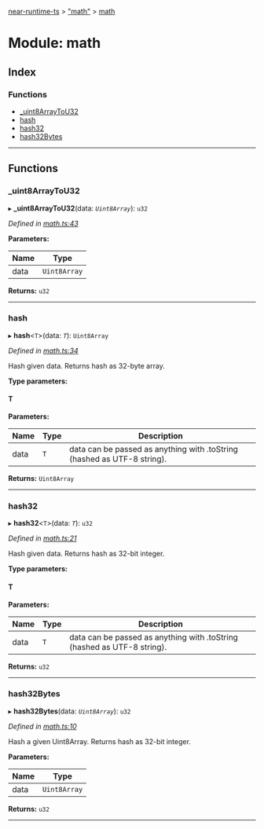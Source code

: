 [near-runtime-ts](../README.md) > ["math"](../modules/_math_.md) > [math](../modules/_math_.math.md)

# Module: math

## Index

### Functions

* [_uint8ArrayToU32](_math_.math.md#_uint8arraytou32)
* [hash](_math_.math.md#hash)
* [hash32](_math_.math.md#hash32)
* [hash32Bytes](_math_.math.md#hash32bytes)

---

## Functions

<a id="_uint8arraytou32"></a>

###  _uint8ArrayToU32

▸ **_uint8ArrayToU32**(data: *`Uint8Array`*): `u32`

*Defined in [math.ts:43](https://github.com/nearprotocol/near-runtime-ts/blob/d0fcf87/assembly/math.ts#L43)*

**Parameters:**

| Name | Type |
| ------ | ------ |
| data | `Uint8Array` |

**Returns:** `u32`

___
<a id="hash"></a>

###  hash

▸ **hash**<`T`>(data: *`T`*): `Uint8Array`

*Defined in [math.ts:34](https://github.com/nearprotocol/near-runtime-ts/blob/d0fcf87/assembly/math.ts#L34)*

Hash given data. Returns hash as 32-byte array.

**Type parameters:**

#### T 
**Parameters:**

| Name | Type | Description |
| ------ | ------ | ------ |
| data | `T` |  data can be passed as anything with .toString (hashed as UTF-8 string). |

**Returns:** `Uint8Array`

___
<a id="hash32"></a>

###  hash32

▸ **hash32**<`T`>(data: *`T`*): `u32`

*Defined in [math.ts:21](https://github.com/nearprotocol/near-runtime-ts/blob/d0fcf87/assembly/math.ts#L21)*

Hash given data. Returns hash as 32-bit integer.

**Type parameters:**

#### T 
**Parameters:**

| Name | Type | Description |
| ------ | ------ | ------ |
| data | `T` |  data can be passed as anything with .toString (hashed as UTF-8 string). |

**Returns:** `u32`

___
<a id="hash32bytes"></a>

###  hash32Bytes

▸ **hash32Bytes**(data: *`Uint8Array`*): `u32`

*Defined in [math.ts:10](https://github.com/nearprotocol/near-runtime-ts/blob/d0fcf87/assembly/math.ts#L10)*

Hash a given Uint8Array. Returns hash as 32-bit integer.

**Parameters:**

| Name | Type |
| ------ | ------ |
| data | `Uint8Array` |

**Returns:** `u32`

___

